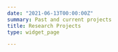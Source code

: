 ```yaml
---
date: "2021-06-13T00:00:00Z"
summary: Past and current projects
title: Research Projects
type: widget_page

---
```



